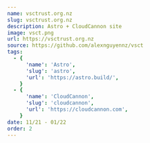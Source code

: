 ```yaml
---
name: vsctrust.org.nz
slug: vsctrust.org.nz
description: Astro + CloudCannon site
image: vsct.png
url: https://vsctrust.org.nz
source: https://github.com/alexnguyennz/vsct
tags:
  - {
      'name': 'Astro',
      'slug': 'astro',
      'url': 'https://astro.build/',
    }
  - {
      'name': 'CloudCannon',
      'slug': 'cloudcannon',
      'url': 'https://cloudcannon.com',
    }
date: 11/21 - 01/22
order: 2
---
```


